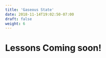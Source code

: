 ```yaml
---
title: 'Gaseous State'
date: 2018-11-14T19:02:50-07:00
draft: false
weight: 6
---
```


# Lessons Coming soon!